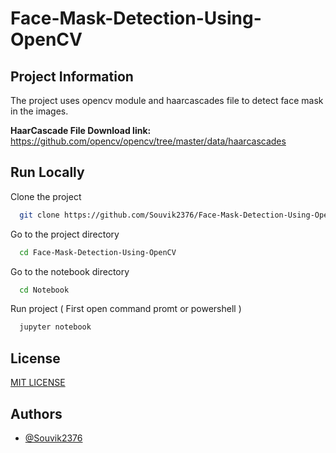 # Face-Mask-Detection-Using-OpenCV

## Project Information

The project uses opencv module and haarcascades file to detect face mask in the images. 

**HaarCascade File Download link:** https://github.com/opencv/opencv/tree/master/data/haarcascades

## Run Locally

Clone the project

```bash
  git clone https://github.com/Souvik2376/Face-Mask-Detection-Using-OpenCV.git
```

Go to the project directory

```bash
  cd Face-Mask-Detection-Using-OpenCV

```

Go to the notebook directory

```bash
  cd Notebook

```

Run project ( First open command promt or powershell )

```bash
  jupyter notebook
```
## License
[MIT LICENSE](LICENSE)


## Authors

- [@Souvik2376](https://github.com/Souvik2376)
